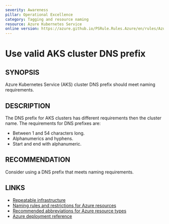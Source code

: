 ```yaml
---
severity: Awareness
pillar: Operational Excellence
category: Tagging and resource naming
resource: Azure Kubernetes Service
online version: https://azure.github.io/PSRule.Rules.Azure/en/rules/Azure.AKS.DNSPrefix/
---
```


# Use valid AKS cluster DNS prefix

## SYNOPSIS

Azure Kubernetes Service (AKS) cluster DNS prefix should meet naming requirements.

## DESCRIPTION

The DNS prefix for AKS clusters has different requirements then the cluster name.
The requirements for DNS prefixes are:

- Between 1 and 54 characters long.
- Alphanumerics and hyphens.
- Start and end with alphanumeric.

## RECOMMENDATION

Consider using a DNS prefix that meets naming requirements.

## LINKS

- [Repeatable infrastructure](https://learn.microsoft.com/azure/architecture/framework/devops/automation-infrastructure)
- [Naming rules and restrictions for Azure resources](https://learn.microsoft.com/azure/azure-resource-manager/management/resource-name-rules)
- [Recommended abbreviations for Azure resource types](https://learn.microsoft.com/azure/cloud-adoption-framework/ready/azure-best-practices/resource-abbreviations)
- [Azure deployment reference](https://learn.microsoft.com/azure/templates/microsoft.containerservice/managedclusters)
